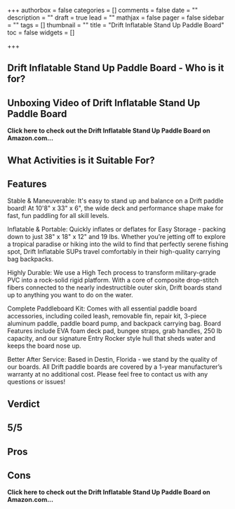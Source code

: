 +++
authorbox = false
categories = []
comments = false
date = ""
description = ""
draft = true
lead = ""
mathjax = false
pager = false
sidebar = ""
tags = []
thumbnail = ""
title = "Drift Inflatable Stand Up Paddle Board"
toc = false
widgets = []

+++
## Drift Inflatable Stand Up Paddle Board  - Who is it for?

## Unboxing Video of Drift Inflatable Stand Up Paddle Board

**Click here to check out the Drift Inflatable Stand Up Paddle Board  on Amazon.com...**

## What Activities is it Suitable For?

## Features

Stable & Maneuverable: It's easy to stand up and balance on a Drift paddle board! At 10'8" x 33" x 6", the wide deck and performance shape make for fast, fun paddling for all skill levels.

Inflatable & Portable: Quickly inflates or deflates for Easy Storage - packing down to just 38" x 18" x 12" and 19 lbs. Whether you’re jetting off to explore a tropical paradise or hiking into the wild to find that perfectly serene fishing spot, Drift Inflatable SUPs travel comfortably in their high-quality carrying bag backpacks.

Highly Durable: We use a High Tech process to transform military-grade PVC into a rock-solid rigid platform. With a core of composite drop-stitch fibers connected to the nearly indestructible outer skin, Drift boards stand up to anything you want to do on the water.

Complete Paddleboard Kit: Comes with all essential paddle board accessories, including coiled leash, removable fin, repair kit, 3-piece aluminum paddle, paddle board pump, and backpack carrying bag. Board Features include EVA foam deck pad, bungee straps, grab handles, 250 lb capacity, and our signature Entry Rocker style hull that sheds water and keeps the board nose up.

Better After Service: Based in Destin, Florida - we stand by the quality of our boards. All Drift paddle boards are covered by a 1-year manufacturer’s warranty at no additional cost. Please feel free to contact us with any questions or issues!

## Verdict

## 5/5

## Pros

## Cons

**Click here to check out the Drift Inflatable Stand Up Paddle Board  on Amazon.com...**